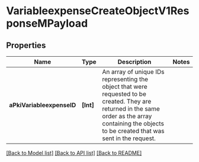 # VariableexpenseCreateObjectV1ResponseMPayload

## Properties
Name | Type | Description | Notes
------------ | ------------- | ------------- | -------------
**aPkiVariableexpenseID** | **[Int]** | An array of unique IDs representing the object that were requested to be created.  They are returned in the same order as the array containing the objects to be created that was sent in the request. | 

[[Back to Model list]](../README.md#documentation-for-models) [[Back to API list]](../README.md#documentation-for-api-endpoints) [[Back to README]](../README.md)



